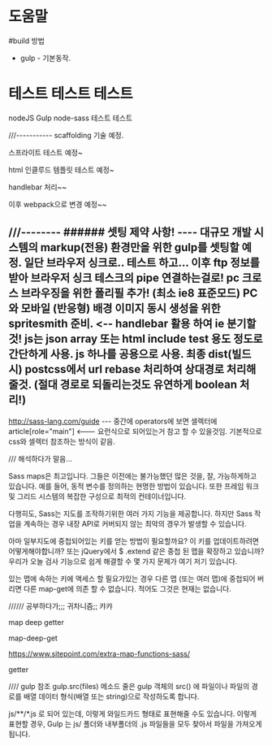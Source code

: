 # 도움말

#build 방법
* gulp - 기본동작.


# 테스트 테스트 테스트


nodeJS
Gulp
node-sass
테스트 테스트

///----------- scaffolding 기술 예정.



스프라이트 테스트 예정~

html 인클루드 템플릿 테스트 예정~

handlebar 처리~~


이후  webpack으로 변경 예정~~



///-------- ######    셋팅 제약 사항! ----
대규모 개발 시스템의 markup(전용) 환경만을 위한 gulp를 셋팅할 예정.
일단 브라우저 싱크로.. 테스트 하고... 이후 ftp 정보를 받아 브라우저 싱크 테스크의 pipe 연결하는걸로!
pc 크로스 브라우징을 위한 폴리필 추가! (최소 ie8 표준모드)
PC와 모바일 (반응형) 배경 이미지 동시 생성을 위한 spritesmith 준비. <-- handlebar 활용 하여 ie 분기할것!
js는 json array 또는 html include test 용도 정도로 간단하게 사용. js 하나를 공용으로 사용.
최종 dist(빌드시) postcss에서 url rebase 처리하여 상대경로 처리해줄것. (절대 경로로 되돌리는것도 유연하게 boolean 처리!)
---



http://sass-lang.com/guide  --- 중간에 operators에 보면 셀렉터에 article[role="main"]  <--- 요런식으로 되어있는거 참고 할 수 있을것임.
기본적으로 css와 셀렉터 참조하는 방식이 같음.



/// 해석하다가 말음...


Sass maps은 최고입니다. 그들은 이전에는 불가능했던 많은 것을, 잘, 가능하게하고 있습니다. 예를 들어, 동적 변수를 정의하는 현명한 방법이 있습니다. 또한 프레임 워크 및 그리드 시스템의 복잡한 구성으로 최적의 컨테이너입니다.

다행히도, Sass는 지도를 조작하기위한 여러 가지 기능을 제공합니다.
하지만 Sass 작업을 계속하는 경우 내장 API로 커버되지 않는 최악의 경우가 발생할 수 있습니다.


아마 일부지도에 중첩되어있는 키를 얻는 방법이 필요할까요?
이 키를 업데이트하려면 어떻게해야합니까?
또는 jQuery에서 $ .extend 같은 중첩 된 맵을 확장하고 있습니까?
우리가 오늘 검사 기능으로 쉽게 해결할 수 몇 가지 문제가 여기 저기 있습니다.



있는 맵에 속하는 키에 액세스 할 필요가있는 경우 다른 맵 (또는 여러 맵)에 중첩되어 버리면 다른 map-get에 의존 할 수 없습니다. 적어도 그것은 현재는 없습니다.


////// 공부하다가;;; 귀차니즘;; 캬캬

map deep getter

map-deep-get

https://www.sitepoint.com/extra-map-functions-sass/

getter




//// gulp 참조
gulp.src(files) 메소드 줄은 gulp 객체의 src() 에 파일이나 파일의 경로를 배열 데이터 형식(배열 또는 string)으로 작성하도록 합니다.

js/**/*.js 로 되어 있는데, 이렇게 와일드카드 형태로 표현해줄 수도 있습니다.
이렇게 표현할 경우, Gulp 는 js/ 폴더와 내부폴더의 .js 파일들을 모두 찾아서 파일을 가져오게 됩니다.
